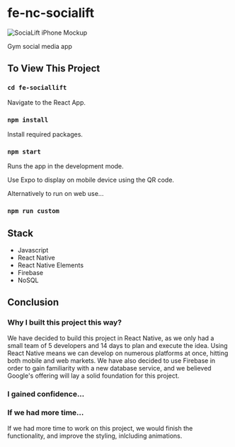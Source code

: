 # fe-nc-socialift

![SociaLift iPhone Mockup](/assets/mockup2.png)

Gym social media app

## To View This Project

### `cd fe-sociallift`

Navigate to the React App.

### `npm install`

Install required packages.

### `npm start`

Runs the app in the development mode.

Use Expo to display on mobile device using the QR code.

Alternatively to run on web use...

### `npm run custom`

## Stack

- Javascript
- React Native
- React Native Elements
- Firebase
- NoSQL

## Conclusion

### Why I built this project this way?

We have decided to build this project in React Native, as we only had a small team of 5 developers and 14 days to plan and execute the idea. Using React Native means we can develop on numerous platforms at once, hitting both mobile and web markets. We have also decided to use Firebase in order to gain familiarity with a new database service, and we believed Google's offering will lay a solid foundation for this project.

### I gained confidence...

### If we had more time...

If we had more time to work on this project, we would finish the functionality, and improve the styling, inlcluding animations.
